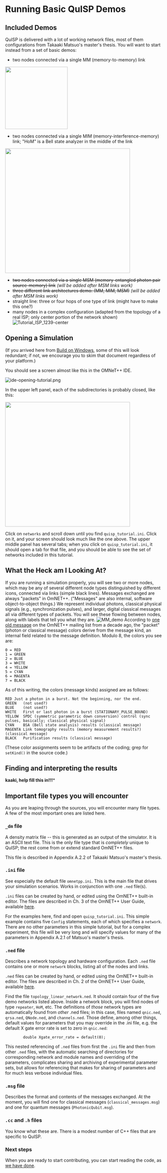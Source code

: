 # Running Basic QuISP Demos

## Included Demos

QuISP is delivered with a lot of working network files, most of them
configurations from Takaaki Matsuo's master's thesis.  You will want
to start instead from a set of basic demos:

- two nodes connected via a single MM (memory-to-memory) link

<img src="img/Linear_One_MM.png" width="200" />

- two nodes connected via a single MIM (memory-interference-memory)
  link; "HoM" is a Bell state analyzer in the middle of the link

<img src="img/Linear_One_MIM.png" width="400" />

- ~~two nodes connected via a single MSM (memory-entangled photon pair
  source-memory) link~~ _(will be added after MSM links work)_
- ~~three different link architectures demo:  (MM, MIM, MSM)~~ _(will
  be added after MSM links work)_
- straight line: three or four hops of one type of link (might have to make this one?)
- many nodes in a complex configuration (adapted from the topology
of a real ISP; only center portion of the network shown)
![Tutorial_ISP_1239-center](img/Tutorial_ISP_1239-center.png)

## Opening a Simulation

(If you arrived here from [Build on Windows](Build_on_windows.md),
some of this will look redundant; if not, we encourage you to skim
that document regardless of your platform.)

You should see a screen almost like this in the OMNeT++ IDE.

![ide-opening-tutorial.png](img/ide-opening-tutorial.png)

In the upper left panel, each of the subdirectories is probably
closed, like this:

<img src="img/project-explorer-networks-closed.png" width="400" />

Click on `networks` and scroll down until you find
`quisp_tutorial.ini`.  Click on it, and your screen should look much
like the one above.  The upper middle panel has several tabs; when you
click on `quisp_tutorial.ini`, it should open a tab for that file, and
you should be able to see the set of networks included in this
tutorial.

## What the Heck am I Looking At?

If you are running a simulation properly, you will see two or more
nodes, which may be any of several different node types distinguished
by different icons, connected via links (simple black lines).
Messages exchanged are always "packets" in OmNET++.  ("Messages" are
also internal, software object-to-object things.)  We represent
individual photons, classical physical signals (e.g., synchronization
pulses), and larger, digital classical messages all via different
types of packets.  You will see these flowing between nodes, along
with labels that tell you what they are.
![MM_demo](img/demo_1.png)
According to [one old
message](https://groups.google.com/forum/#!topic/omnetpp/5p1ufXvpDwA)
on the OmNET++ mailing list from a decade ago, the "packet" (photon or
classical message) colors derive from the message kind, an internal
field related to the message definition.  Modulo 8, the colors you see
are:

```
0 = RED
1 = GREEN
2 = BLUE
3 = WHITE
4 = YELLOW
5 = CYAN
6 = MAGENTA
7 = BLACK
```

As of this writing, the colors (message kinds) assigned are as
follows:

```
RED	Just a photon in a burst. Not the beginning, nor the end.
GREEN	(not used?)
BLUE	(not used?)
WHITE	First or last photon in a burst (STATIONARY_PULSE_BOUND)
YELLOW	SPDC (symmetric parametric down conversion) control (sync
pulses, basically; classical physical signal)
CYAN	BSA (Bell state analysis) results (classical message)
MAGENTA	Link tomography results (memory measurement results?)
(classical message)
BLACK	Purification results (classical message)
```

(These color assignments seem to be artifacts of the coding; grep for
`setKind()` in the source code.)

## Finding and interpreting the results

**kaaki, help fill this in!!!***

## Important file types you will encounter

As you are leaping through the sources, you will encounter many file
types.  A few of the most important ones are listed here.

### `_dm` file

A density matrix file -- this is generated as an output of the
simulator.  It is an ASCII text file.  This is the only file type that
is _completely_ unique to QuISP; the rest come from or extend standard
OmNET++ files.

This file is described in Appendix A.2.2 of Takaaki Matsuo's master's
thesis.

### `.ini` file

See especially the default file `omnetpp.ini`.  This is the main file
that drives your simulation scenarios.  Works in conjunction with one
`.ned` file(s).

`.ini` files can be created by hand, or edited using the OmNET++
built-in editor.  The files are described in Ch. 3 of the OmNET++ User
Guide, available [here](https://omnetpp.org/documentation/).

For the examples here, find and open `quisp_tutorial.ini`.  This simple
example contains five `Config` statements, each of which specifies a
`network`.  There are no other parameters in this simple tutorial, but
for a complex experiment, this file will be very long and will
specify values for many of the parameters in Appendix A.2.1 of
Matsuo's master's thesis.

### `.ned` file

Describes a network topology and hardware configuration.  Each `.ned`
file contains one or more `network` blocks, listing all of the nodes
and links.

`.ned` files can be created by hand, or edited using the OmNET++
built-in editor.  The files are described in Ch. 2 of the OmNET++ User
Guide, available [here](https://omnetpp.org/documentation/).

Find the file `topology_linear_network.ned`.  It should contain four
of the five demo networks listed above.  Inside a network block, you
will find nodes of type `repeater`, `HoM`, etc.  The definitions of
_those_ network types are automatically found from _other_ .ned
files; in this case, files named `qnic.ned`, `qrsa.ned`,
`QNode.ned`, and `channels.ned`.  Those define, among other things,
default values for parameters that you may override in the .ini file,
e.g. the default X gate error rate is set to zero in `qnic.ned`:

```
        double Xgate_error_rate = default(0);
```

This nested referencing of `.ned` files from first the `.ini` file and
then from other `.ned` files, with the automatic searching of
directories for corresponding network and module names and overriding
of the parameters, complicates sharing and archiving of experimental
parameter sets, but allows for referencing that makes for sharing of
parameters and for much less verbose individual files.

### `.msg` file

Describes the format and contents of the messages exchanged.  At the
moment, you will find one for classical messages
(`classical_messages.msg`) and one for quantum messages
(`PhotonicQubit.msg`).

### `.cc` and `.h` files

You know what these are.  There is a modest number of C++ files that
are specific to QuISP.

### Next steps

When you are ready to start contributing, you can start reading the
code, as [we have done](code-spelunking.md).

